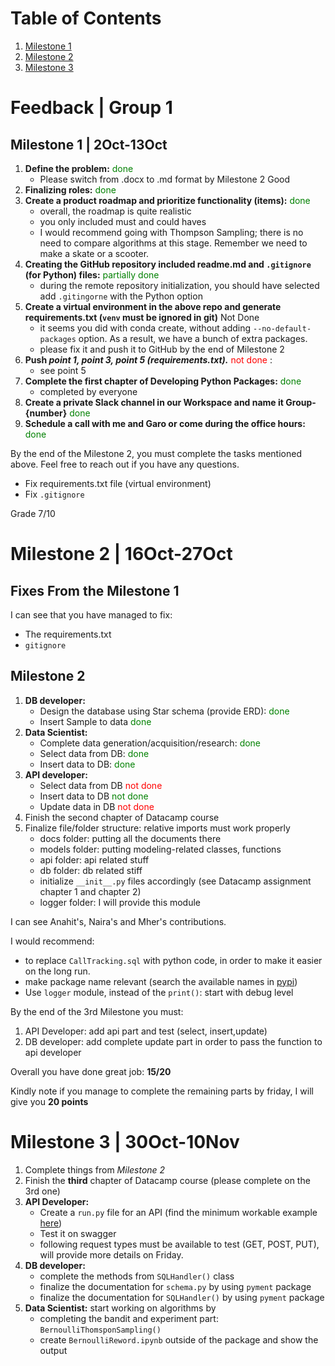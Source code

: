 # Table of Contents

1. [Milestone 1](#milestone-1--2oct-13oct)
2. [Milestone 2](#milestone-2--16oct-27oct)
3. [Milestone 3](#milestone-3--30oct-10nov)
<!-- 3. [Subsection 1.1](#subsection-1-1)
4. [Section 2](#section-2)
5. [Conclusion](#conclusion) -->

# Feedback | Group 1

## Milestone 1 | 2Oct-13Oct

1. **Define the problem:** <span style='color:green'>done</span> 
    -  Please switch from .docx to .md format by Milestone 2
    Good
2. **Finalizing roles:** <span style='color:green'>done</span> 
3. **Create a product roadmap and prioritize functionality (items):** <span style='color:green'>done</span> 
    - overall, the roadmap is quite realistic
    - you only included must and could haves
    - I would recommend going with Thompson Sampling; there is no need to compare algorithms at this stage. Remember we need to make  a skate or a scooter.
4. **Creating the GitHub repository included readme.md and `.gitignore` (for Python) files:** <span style='color:green'>partially done</span>
    - during the remote repository initialization, you should have selected add `.gitingorne` with the Python option
5. **Create a virtual environment in the above repo and generate requirements.txt (`venv` must be ignored in git)** Not Done
    - it seems you did with conda create, without adding  `--no-default-packages` option. As a result, we have a bunch of extra packages. 
    - please fix it and push it to GitHub by the end of Milestone 2 
6. **Push *point 1, point 3, point 5 (requirements.txt).*** <span style='color:red'>not done</span> : 
    - see point 5
7. **Complete the first chapter of  Developing Python Packages:** <span style='color:green'>done</span> 
    - completed by everyone
8. **Create a private Slack channel in our Workspace and name it Group-{number}** <span style='color:green'>done</span> 
9. **Schedule a call with me and Garo or come during the office hours:** <span style='color:green'>done</span> 

By the end of the Milestone 2, you must complete the tasks mentioned above. Feel free to reach out if you have any questions.

- Fix requirements.txt file (virtual environment)
- Fix `.gitignore`

Grade 7/10



# Milestone 2 | 16Oct-27Oct

## Fixes From the Milestone 1

I can see that you have managed to fix:

- The requirements.txt
- `gitignore`

## Milestone 2


1. **DB developer:**
    - Design the database using Star schema (provide ERD): <span style='color:green'>done</span>
    - Insert Sample to data <span style='color:green'>done</span>
3. **Data Scientist:**
    - Complete data generation/acquisition/research: <span style='color:green'>done</span>
    - Select data from DB: <span style='color:green'>done</span>
    - Insert data to DB: <span style='color:green'>done</span>
4. **API developer:**
    - Select data from DB <span style='color:red'>not done</span>
    - Insert data to DB <span style='color:green'>not done</span>
    - Update data in DB <span style='color:red'>not done</span>
5. Finish the second chapter of Datacamp course
6. Finalize file/folder structure: relative imports must work properly
    - docs folder: putting all the documents there
    - models folder: putting modeling-related classes, functions
    - api folder: api related stuff
    - db folder: db related stiff
    - initialize `__init__.py` files accordingly (see Datacamp assignment chapter 1 and chapter 2)
    - logger folder: I will provide this module

I can see Anahit's, Naira's and Mher's contributions. 

I would recommend:

- to replace `CallTracking.sql` with python code, in order to make it easier on the long run.
- make package name relevant (search the available names in [pypi](pypi.org))
- Use `logger` module, instead of the `print()`: start with debug level 

By the end of the 3rd Milestone you must:

1. API Developer: add api part and test (select, insert,update)
2. DB developer: add complete update part in order to pass the function to api developer

Overall you have done great job: **15/20** 

Kindly note if you manage to complete the remaining parts by friday, I will give you **20 points**

# Milestone 3 | 30Oct-10Nov


1. Complete things from *Milestone 2*
2. Finish the **third** chapter of Datacamp course (please complete on the 3rd one)
3. **API Developer:** 
    - Create a `run.py` file for an API (find the minimum workable example [here](https://github.com/hovhannisyan91/fastapi)) 
    - Test it on swagger
    - following request types must be available to test (GET, POST, PUT), will provide more details on Friday.
4. **DB developer:**
    - complete the methods from `SQLHandler()` class
    - finalize the documentation for `schema.py` by using `pyment` package
    - finalize the documentation for `SQLHandler()` by using `pyment` package
5. **Data Scientist:** start working on algorithms by
    - completing the bandit and experiment part: `BernoulliThomsponSampling()`
    - create `BernoulliReword.ipynb` outside of the package and show the output 



